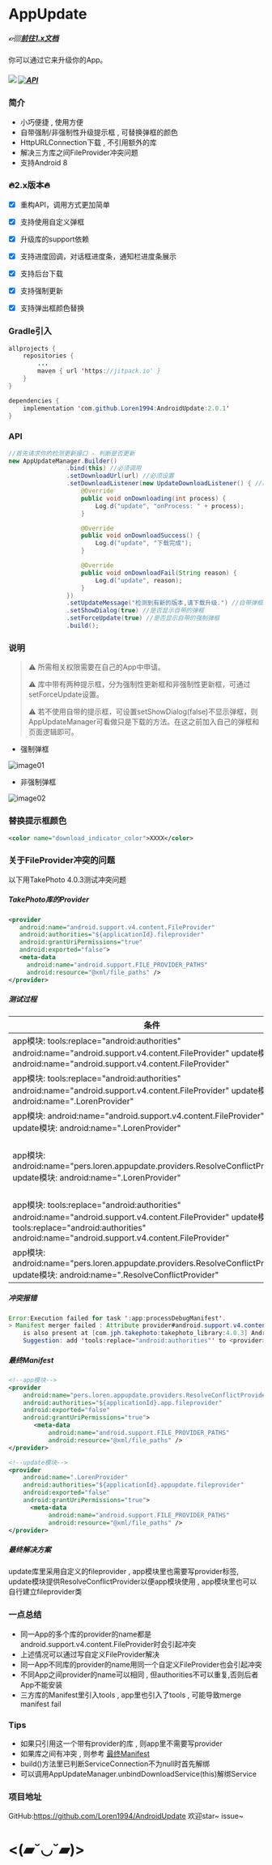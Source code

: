 # AppUpdate

##### 👉🏼[前往1.x文档](https://github.com/Loren1994/AndroidUpdate/blob/master/README-1.x.md)

你可以通过它来升级你的App。

##### [![](https://jitpack.io/v/Loren1994/AndroidUpdate.svg)](https://jitpack.io/#Loren1994/AndroidUpdate) [![API](https://img.shields.io/badge/API-16%2B-brightgreen.svg?style=flat)](https://android-arsenal.com/api?level=16)

### 简介

* 小巧便捷 , 使用方便
* 自带强制/非强制性升级提示框 , 可替换弹框的颜色
* HttpURLConnection下载 , 不引用额外的库
* 解决三方库之间FileProvider冲突问题
* 支持Android 8

### 🔥2.x版本🔥

- [x] 重构API，调用方式更加简单

- [x] 支持使用自定义弹框

- [x] 升级库的support依赖

- [x] 支持进度回调，对话框进度条，通知栏进度条展示

- [x] 支持后台下载

- [x] 支持强制更新

- [x] 支持弹出框颜色替换

### Gradle引入

```Java
allprojects {
    repositories {
        ...
        maven { url 'https://jitpack.io' }
    }
}
```
~~~~Java
dependencies {
	implementation 'com.github.Loren1994:AndroidUpdate:2.0.1'
}
~~~~

### API

```java
//首先请求你的检测更新接口 - 判断是否更新
new AppUpdateManager.Builder()
                .bind(this) //必须调用
                .setDownloadUrl(url) //必须设置
                .setDownloadListener(new UpdateDownloadListener() { //必须设置
                    @Override
                    public void onDownloading(int process) {
                        Log.d("update", "onProcess: " + process);
                    }

                    @Override
                    public void onDownloadSuccess() {
                        Log.d("update", "下载完成");
                    }

                    @Override
                    public void onDownloadFail(String reason) {
                        Log.d("update", reason);
                    }
                })
                .setUpdateMessage("检测到有新的版本,请下载升级.") //自带弹框显示的内容
                .setShowDialog(true) //是否显示自带的弹框
                .setForceUpdate(true) //是否显示自带的强制弹框
                .build();
```
### 说明

> ⚠️ 所需相关权限需要在自己的App中申请。
>
> ⚠️ 库中带有两种提示框，分为强制性更新框和非强制性更新框，可通过setForceUpdate设置。
>
> ⚠️ 若不使用自带的提示框，可设置setShowDialog(false)不显示弹框，则AppUpdateManager可看做只是下载的方法。在这之前加入自己的弹框和页面逻辑即可。

* 强制弹框

![image01](https://github.com/Loren1994/AndroidUpdate/blob/master/images/image01.png)

* 非强制弹框

![image02](https://github.com/Loren1994/AndroidUpdate/blob/master/images/image02.png)

### 替换提示框颜色

~~~~xml
<color name="download_indicator_color">XXXX</color>
~~~~

### 关于FileProvider冲突的问题

以下用TakePhoto 4.0.3测试冲突问题

##### TakePhoto库的Provider

~~~~Xml
<provider
   android:name="android.support.v4.content.FileProvider"
   android:authorities="${applicationId}.fileprovider"
   android:grantUriPermissions="true"
   android:exported="false">
   <meta-data
     android:name="android.support.FILE_PROVIDER_PATHS"
     android:resource="@xml/file_paths" />
</provider>
~~~~

##### 测试过程

| 条件                                       | 结果                            |
| ---------------------------------------- | ----------------------------- |
| app模块:                                                                                             tools:replace="android:authorities"   android:name="android.support.v4.content.FileProvider"                                                        update模块:                                                                                            android:name="android.support.v4.content.FileProvider" | ✘编译不通过                        |
| app模块:                                                                                             tools:replace="android:authorities"   android:name="android.support.v4.content.FileProvider"                                                        update模块:                                                                                            android:name=".LorenProvider" | ✔编译通过✘TakePhoto调用崩溃           |
| app模块:                                                                                             android:name="android.support.v4.content.FileProvider"                                                        update模块:                                                                                            android:name=".LorenProvider" | ✘编译不通过                        |
| app模块:                                                                                           android:name="pers.loren.appupdate.providers.ResolveConflictProvider"                                       update模块:                                                                                            android:name=".LorenProvider" | ✔编译通过✔TakePhoto调用正常✔update库正常 |
| app模块:                                                                                             tools:replace="android:authorities"   android:name="android.support.v4.content.FileProvider"                                                        update模块:                                                                          tools:replace="android:authorities"                                                                                       android:name="android.support.v4.content.FileProvider" | ✔编译通过✘TakePhoto调用崩溃           |
| app模块:                                                                                           android:name="pers.loren.appupdate.providers.ResolveConflictProvider"                                       update模块:                                                                                            android:name=".ResolveConflictProvider" | ✘编译不通过                        |

##### 冲突报错

~~~~Java
Error:Execution failed for task ':app:processDebugManifest'.
> Manifest merger failed : Attribute provider#android.support.v4.content.FileProvider@authorities value=(pers.loren.test.app.fileprovider) from AndroidManifest.xml:26:13-68
  	is also present at [com.jph.takephoto:takephoto_library:4.0.3] AndroidManifest.xml:19:13-64 value=(pers.loren.test.fileprovider).
  	Suggestion: add 'tools:replace="android:authorities"' to <provider> element at AndroidManifest.xml:24:9-32:20 to override.
~~~~

##### 最终Manifest

~~~~xml
<!--app模块-->
<provider
    android:name="pers.loren.appupdate.providers.ResolveConflictProvider"
    android:authorities="${applicationId}.app.fileprovider"
    android:exported="false"
    android:grantUriPermissions="true">
       <meta-data
           android:name="android.support.FILE_PROVIDER_PATHS"
           android:resource="@xml/file_paths" />
</provider>

<!--update模块-->
<provider
    android:name=".LorenProvider"
    android:authorities="${applicationId}.appupdate.fileprovider"
    android:exported="false"
    android:grantUriPermissions="true">
      <meta-data
           android:name="android.support.FILE_PROVIDER_PATHS"
           android:resource="@xml/file_paths" />
</provider>
~~~~

##### 最终解决方案

update库里采用自定义的fileprovider , app模块里也需要写provider标签, update模块提供ResolveConflictProvider以便app模块使用 , app模块里也可以自行建立fileprovider类

### 一点总结

* 同一App的多个库的provider的name都是android.support.v4.content.FileProvider时会引起冲突
* 上述情况可以通过写自定义FileProvider解决
* 同一App不同库的provider的name用同一个自定义FileProvider也会引起冲突
* 不同App之间provider的name可以相同 , 但authorities不可以重复,否则后者App不能安装
* 三方库的Manifest里引入tools , app里也引入了tools , 可能导致merge manifest fail

### Tips

* 如果只引用这一个带有provider的库 , 则app里不需要写provider
* 如果库之间有冲突 , 则参考 [最终Manifest]( #最终Manifest )
* build()方法里已判断ServiceConnection不为null时首先解绑
* 可以调用AppUpdateManager.unbindDownloadService(this)解绑Service

### 项目地址

GitHub:https://github.com/Loren1994/AndroidUpdate  欢迎star~ issue~




# <(▰˘◡˘▰)>


